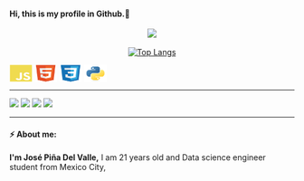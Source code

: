#### Hi, this is my profile in Github.👋

<!--
**JoseDelVallee/JoseDelVallee** is a ✨ _special_ ✨ repository because its `README.md` (this file) appears on your GitHub profile.

Here are some ideas to get you started:

- 🔭 I’m currently working on ...
- 🌱 I’m currently learning ...
- 👯 I’m looking to collaborate on ...
- 🤔 I’m looking for help with ...
- 💬 Ask me about ...
- 📫 How to reach me: ...
- 😄 Pronouns: ...
- ⚡ Fun fact: ...
-->

<div align="center">
  <a href="https://github.com/JoseDelVallee">  
  <img height="180em"src="https://github-readme-stats.vercel.app/api?username=JoseDelVallee&show_icons=true&theme=tokyonight&include_all_commits=true&count_private=true"/>


[![Top Langs](https://github-readme-stats.vercel.app/api/top-langs/?username=JoseDeLVallee&layout=compact&theme=vision-friendly-dark)](https://github.com/JoseDelVallee/github-readme-stats)

   </div>

  
<div style="display:inline_block;">
  <a href="https://www.javascript.com" target="_blank" style="text-decoration: none;">
    <img align="center" alt="Js" height="30" width="40" src="https://raw.githubusercontent.com/devicons/devicon/master/icons/javascript/javascript-plain.svg">
  </a>
  <a href="https://www.html.com" target="_blank" style="text-decoration: none;">
    <img align="center" alt="HTML" height="30" width="40" src="https://raw.githubusercontent.com/devicons/devicon/master/icons/html5/html5-original.svg">
  </a>
  <a href="https://www.css.com" target="_blank" style="text-decoration: none;">
    <img align="center" alt="CSS" height="30" width="40" src="https://raw.githubusercontent.com/devicons/devicon/master/icons/css3/css3-original.svg">
  </a>
  <a href="https://www.python.org" target="_blank" style="text-decoration: none;">
    <img align="center" alt="Python" height="30" width="40" src="https://raw.githubusercontent.com/devicons/devicon/master/icons/python/python-original.svg">
  </a>
</div>

 
---
  
<div> 
  <a href="https://instagram.com/josedelvalleee" target="_blank"><img src="https://img.shields.io/badge/-Instagram-%23E4405F?style=for-the-badge&logo=instagram&logoColor=white" target="_blank"></a> 
  <a href="https://twitter.com/Josepht_star" target="_blank"><img src="https://img.shields.io/badge/Twitter-1DA1F2?style=for-the-badge&logo=twitter&logoColor=white" target="_blank"></a> 
  <a href="https://www.youtube.com/channel/UC062wHyXfGaRRj2F7nVkIFw" target="_blank"><img src="https://img.shields.io/badge/YouTube-FF0000?style=for-the-badge&logo=youtube&logoColor=white" target="_blank"></a>
  <a href="mailto:pina.delvalle.jose@gmail.com"><img src="https://img.shields.io/badge/-Gmail-%23333?style=for-the-badge&logo=gmail&logoColor=white" target="_blank"></a>

</div>

---

#### ⚡ About me:
</i>

 <p><strong>I'm José Piña Del Valle,</strong> I am 21 years old and Data science engineer student from Mexico City, </p> 
 
